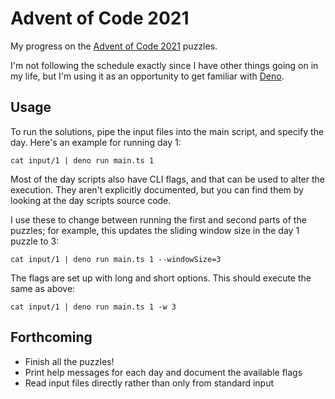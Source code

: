 # Advent of Code 2021

My progress on the [Advent of Code 2021](https://adventofcode.com/2021) puzzles.

I'm not following the schedule exactly since I have other things going on in my life, but I'm using it as an opportunity to get familiar with [Deno](https://deno.land/).


## Usage

To run the solutions, pipe the input files into the main script, and specify the day. Here's an example for running day 1:

```
cat input/1 | deno run main.ts 1
```

Most of the day scripts also have CLI flags, and that can be used to alter the execution. They aren't explicitly documented, but you can find them by looking at the day scripts source code.

I use these to change between running the first and second parts of the puzzles; for example, this updates the sliding window size in the day 1 puzzle to 3: 

```
cat input/1 | deno run main.ts 1 --windowSize=3
```

The flags are set up with long and short options. This should execute the same as above:

```
cat input/1 | deno run main.ts 1 -w 3
```

## Forthcoming
*  Finish all the puzzles!
*  Print help messages for each day and document the available flags
*  Read input files directly rather than only from standard input